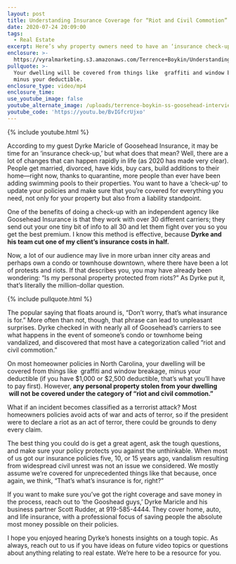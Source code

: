 ```yaml
---
layout: post
title: Understanding Insurance Coverage for “Riot and Civil Commotion”
date: 2020-07-24 20:09:00
tags:
  - Real Estate
excerpt: Here’s why property owners need to have an ‘insurance check-up’ in 2020.
enclosure: >-
  https://vyralmarketing.s3.amazonaws.com/Terrence+Boykin/Understanding+Insurance+Coverage+for+Riot+and+Civil+Commotion.mp4
pullquote: >-
  Your dwelling will be covered from things like  graffiti and window breakage,
  minus your deductible.
enclosure_type: video/mp4
enclosure_time:
use_youtube_image: false
youtube_alternate_image: /uploads/terrence-boykin-ss-goosehead-interview-yt.jpg
youtube_code: 'https://youtu.be/BvIGfcrUjxo'
---
```


{% include youtube.html %}

According to my guest Dyrke Maricle of Goosehead Insurance, it may be time for an ‘insurance check-up,’ but what does that mean? Well, there are a lot of changes that can happen rapidly in life (as 2020 has made very clear). People get married, divorced, have kids, buy cars, build additions to their home—right now, thanks to quarantine, more people than ever have been adding swimming pools to their properties. You want to have a ‘check-up’ to update your policies and make sure that you’re covered for everything you need, not only for your property but also from a liability standpoint.&nbsp;

One of the benefits of doing a check-up with an independent agency like Goosehead Insurance is that they work with over 30 different carriers; they send out your one tiny bit of info to all 30 and let them fight over you so you get the best premium. I know this method is effective, because **Dyrke and his team cut one of my client’s insurance costs in half.&nbsp;**

Now, a lot of our audience may live in more urban inner city areas and perhaps own a condo or townhouse downtown, where there have been a lot of protests and riots. If that describes you, you may have already been wondering: “Is my personal property protected from riots?” As Dyrke put it, that’s literally the million-dollar question.&nbsp;

{% include pullquote.html %}

The popular saying that floats around is, “Don’t worry, that’s what insurance is for.” More often than not, though, that phrase can lead to unpleasant surprises. Dyrke checked in with nearly all of Goosehead’s carriers to see what happens in the event of someone’s condo or townhome being vandalized, and discovered that most have a categorization called “riot and civil commotion.”&nbsp;

On most homeowner policies in North Carolina, your dwelling will be covered from things like &nbsp;graffiti and window breakage, minus your deductible (if you have $1,000 or $2,500 deductible, that’s what you’ll have to pay first). However, **any personal property stolen from your dwelling &nbsp;will not be covered under the category of “riot and civil commotion.”&nbsp;**

What if an incident becomes classified as a terrorist attack? Most homeowners policies avoid acts of war and acts of terror, so if the president were to declare a riot as an act of terror, there could be grounds to deny every claim.&nbsp;

The best thing you could do is get a great agent, ask the tough questions, and make sure your policy protects you against the unthinkable. When most of us got our insurance policies five, 10, or 15 years ago, vandalism resulting from widespread civil unrest was not an issue we considered. We mostly assume we’re covered for unprecedented things like that because, once again, we think, “That’s what’s insurance is for, right?”&nbsp;

If you want to make sure you’ve got the right coverage and save money in the process, reach out to ‘the Gooshead guys,’ Dyrke Maricle and his business partner Scott Rudder, at 919-585-4444. They cover home, auto, and life insurance, with a professional focus of saving people the absolute most money possible on their policies.&nbsp;

I hope you enjoyed hearing Dyrke’s honests insights on a tough topic. As always, reach out to us if you have ideas on future video topics or questions about anything relating to real estate. We’re here to be a resource for you.&nbsp;